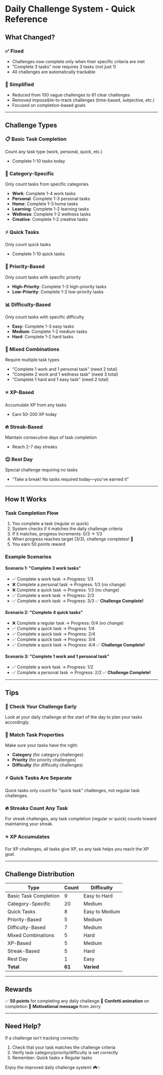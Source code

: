 # Daily Challenge System - Quick Reference

## What Changed?

### ✅ Fixed
- Challenges now complete only when their specific criteria are met
- "Complete 3 tasks" now requires 3 tasks (not just 1)
- All challenges are automatically trackable

### 🎯 Simplified
- Reduced from 100 vague challenges to 61 clear challenges
- Removed impossible-to-track challenges (time-based, subjective, etc.)
- Focused on completion-based goals

---

## Challenge Types

### 📋 Basic Task Completion
Count any task type (work, personal, quick, etc.)
- Complete 1-10 tasks today

### 💼 Category-Specific
Only count tasks from specific categories
- **Work**: Complete 1-4 work tasks
- **Personal**: Complete 1-3 personal tasks
- **Home**: Complete 1-3 home tasks
- **Learning**: Complete 1-2 learning tasks
- **Wellness**: Complete 1-2 wellness tasks
- **Creative**: Complete 1-2 creative tasks

### ⚡ Quick Tasks
Only count quick tasks
- Complete 1-10 quick tasks

### 🎯 Priority-Based
Only count tasks with specific priority
- **High-Priority**: Complete 1-3 high-priority tasks
- **Low-Priority**: Complete 1-2 low-priority tasks

### 📊 Difficulty-Based
Only count tasks with specific difficulty
- **Easy**: Complete 1-3 easy tasks
- **Medium**: Complete 1-2 medium tasks
- **Hard**: Complete 1-2 hard tasks

### 🎨 Mixed Combinations
Require multiple task types
- "Complete 1 work and 1 personal task" (need 2 total)
- "Complete 2 work and 1 wellness task" (need 3 total)
- "Complete 1 hard and 1 easy task" (need 2 total)

### ⭐ XP-Based
Accumulate XP from any tasks
- Earn 50-200 XP today

### 🔥 Streak-Based
Maintain consecutive days of task completion
- Reach 2-7 day streaks

### 😌 Rest Day
Special challenge requiring no tasks
- "Take a break! No tasks required today—you've earned it"

---

## How It Works

### Task Completion Flow
1. You complete a task (regular or quick)
2. System checks if it matches the daily challenge criteria
3. If it matches, progress increments: 0/3 → 1/3
4. When progress reaches target (3/3), challenge completes! 🎉
5. You earn 50 points reward

### Example Scenarios

#### Scenario 1: "Complete 3 work tasks"
- ✅ Complete a work task → Progress: 1/3
- ❌ Complete a personal task → Progress: 1/3 (no change)
- ❌ Complete a quick task → Progress: 1/3 (no change)
- ✅ Complete a work task → Progress: 2/3
- ✅ Complete a work task → Progress: 3/3 ✅ **Challenge Complete!**

#### Scenario 2: "Complete 4 quick tasks"
- ❌ Complete a regular task → Progress: 0/4 (no change)
- ✅ Complete a quick task → Progress: 1/4
- ✅ Complete a quick task → Progress: 2/4
- ✅ Complete a quick task → Progress: 3/4
- ✅ Complete a quick task → Progress: 4/4 ✅ **Challenge Complete!**

#### Scenario 3: "Complete 1 work and 1 personal task"
- ✅ Complete a work task → Progress: 1/2
- ✅ Complete a personal task → Progress: 2/2 ✅ **Challenge Complete!**

---

## Tips

### 🎯 Check Your Challenge Early
Look at your daily challenge at the start of the day to plan your tasks accordingly.

### 📝 Match Task Properties
Make sure your tasks have the right:
- **Category** (for category challenges)
- **Priority** (for priority challenges)
- **Difficulty** (for difficulty challenges)

### ⚡ Quick Tasks Are Separate
Quick tasks only count for "quick task" challenges, not regular task challenges.

### 🔥 Streaks Count Any Task
For streak challenges, any task completion (regular or quick) counts toward maintaining your streak.

### ⭐ XP Accumulates
For XP challenges, all tasks give XP, so any task helps you reach the XP goal.

---

## Challenge Distribution

| Type | Count | Difficulty |
|------|-------|------------|
| Basic Task Completion | 9 | Easy to Hard |
| Category-Specific | 20 | Medium |
| Quick Tasks | 8 | Easy to Medium |
| Priority-Based | 5 | Medium |
| Difficulty-Based | 7 | Medium |
| Mixed Combinations | 5 | Hard |
| XP-Based | 5 | Medium |
| Streak-Based | 5 | Hard |
| Rest Day | 1 | Easy |
| **Total** | **61** | **Varied** |

---

## Rewards

✅ **50 points** for completing any daily challenge
🎉 **Confetti animation** on completion
💬 **Motivational message** from Jerry

---

## Need Help?

If a challenge isn't tracking correctly:
1. Check that your task matches the challenge criteria
2. Verify task category/priority/difficulty is set correctly
3. Remember: Quick tasks ≠ Regular tasks

Enjoy the improved daily challenge system! 🎮✨

